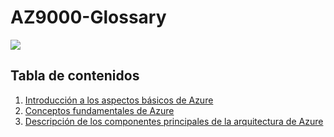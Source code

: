 # AZ9000-Glossary


![](https://media1.tenor.com/images/fa3b3379364551d9100a544850f1bf70/tenor.gif?itemid=10968092)


## Tabla de contenidos
1. [Introducción a los aspectos básicos de Azure](C1.md)
2. [Conceptos fundamentales de Azure](C2.md)
3. [Descripción de los componentes principales de la arquitectura de Azure](C3.md)

